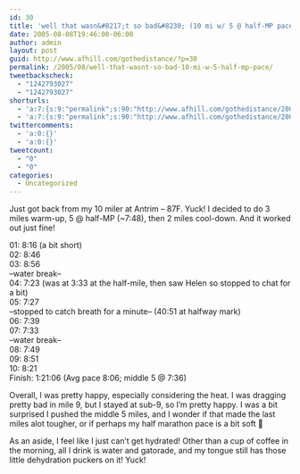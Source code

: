 ```yaml
---
id: 30
title: 'well that wasn&#8217;t so bad&#8230; (10 mi w/ 5 @ half-MP pace)'
date: 2005-08-08T19:46:00-06:00
author: admin
layout: post
guid: http://www.afhill.com/gothedistance/?p=30
permalink: /2005/08/well-that-wasnt-so-bad-10-mi-w-5-half-mp-pace/
tweetbackscheck:
  - "1242793027"
  - "1242793027"
shorturls:
  - 'a:7:{s:9:"permalink";s:90:"http://www.afhill.com/gothedistance/2005/08/well-that-wasnt-so-bad-10-mi-w-5-half-mp-pace/";s:7:"tinyurl";s:25:"http://tinyurl.com/ogdzb6";s:4:"isgd";s:17:"http://is.gd/BySi";s:5:"bitly";s:19:"http://bit.ly/hzlE9";s:5:"snipr";s:22:"http://snipr.com/ie4ki";s:5:"snurl";s:22:"http://snurl.com/ie4ki";s:7:"snipurl";s:24:"http://snipurl.com/ie4ki";}'
  - 'a:7:{s:9:"permalink";s:90:"http://www.afhill.com/gothedistance/2005/08/well-that-wasnt-so-bad-10-mi-w-5-half-mp-pace/";s:7:"tinyurl";s:25:"http://tinyurl.com/ogdzb6";s:4:"isgd";s:17:"http://is.gd/BySi";s:5:"bitly";s:19:"http://bit.ly/hzlE9";s:5:"snipr";s:22:"http://snipr.com/ie4ki";s:5:"snurl";s:22:"http://snurl.com/ie4ki";s:7:"snipurl";s:24:"http://snipurl.com/ie4ki";}'
twittercomments:
  - 'a:0:{}'
  - 'a:0:{}'
tweetcount:
  - "0"
  - "0"
categories:
  - Uncategorized
---
```

Just got back from my 10 miler at Antrim &#8211; 87F. Yuck! I decided to do 3 miles warm-up, 5 @ half-MP (~7:48), then 2 miles cool-down. And it worked out just fine!

01: 8:16 (a bit short)  
02: 8:46  
03: 8:56  
&#8211;water break&#8211;  
04: 7:23 (was at 3:33 at the half-mile, then saw Helen so stopped to chat for a bit)  
05: 7:27  
&#8211;stopped to catch breath for a minute&#8211; (40:51 at halfway mark)  
06: 7:39  
07: 7:33  
&#8211;water break&#8211;  
08: 7:49  
09: 8:51  
10: 8:21  
Finish: 1:21:06 (Avg pace 8:06; middle 5 @ 7:36)

Overall, I was pretty happy, especially considering the heat. I was dragging pretty bad in mile 9, but I stayed at sub-9, so I&#8217;m pretty happy. I was a bit surprised I pushed the middle 5 miles, and I wonder if that made the last miles alot tougher, or if perhaps my half marathon pace is a bit soft 🙂

As an aside, I feel like I just can&#8217;t get hydrated! Other than a cup of coffee in the morning, all I drink is water and gatorade, and my tongue still has those little dehydration puckers on it! Yuck!